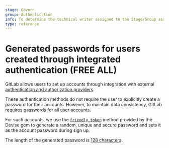 ```yaml
---
stage: Govern
group: Authentication
info: To determine the technical writer assigned to the Stage/Group associated with this page, see https://about.gitlab.com/handbook/product/ux/technical-writing/#assignments
type: reference
---
```


# Generated passwords for users created through integrated authentication **(FREE ALL)**

GitLab allows users to set up accounts through integration with external [authentication and authorization providers](../administration/auth/index.md).

These authentication methods do not require the user to explicitly create a password for their accounts.
However, to maintain data consistency, GitLab requires passwords for all user accounts.

For such accounts, we use the [`friendly_token`](https://github.com/heartcombo/devise/blob/f26e05c20079c9acded3c0ee16da0df435a28997/lib/devise.rb#L492) method provided by the Devise gem to generate a random, unique and secure password and sets it as the account password during sign up.

The length of the generated password is [128 characters](password_length_limits.md).
